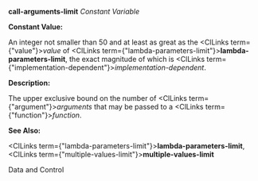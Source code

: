 **call-arguments-limit** *Constant Variable* 



**Constant Value:** 



An integer not smaller than 50 and at least as great as the <ClLinks  term={"value"}><i>value</i></ClLinks> of <ClLinks  term={"lambda-parameters-limit"}><b>lambda-parameters-limit</b></ClLinks>, the exact magnitude of which is <ClLinks  term={"implementation-dependent"}><i>implementation-dependent</i></ClLinks>. 



**Description:** 



The upper exclusive bound on the number of <ClLinks  term={"argument"}><i>arguments</i></ClLinks> that may be passed to a <ClLinks  term={"function"}><i>function</i></ClLinks>. 



**See Also:** 



<ClLinks  term={"lambda-parameters-limit"}><b>lambda-parameters-limit</b></ClLinks>, <ClLinks  term={"multiple-values-limit"}><b>multiple-values-limit</b></ClLinks> 



Data and Control 











